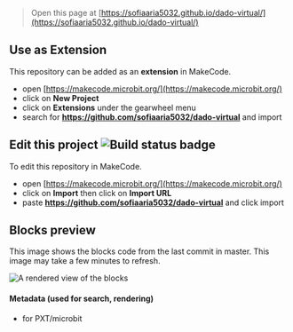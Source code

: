 
> Open this page at [https://sofiaaria5032.github.io/dado-virtual/](https://sofiaaria5032.github.io/dado-virtual/)

## Use as Extension

This repository can be added as an **extension** in MakeCode.

* open [https://makecode.microbit.org/](https://makecode.microbit.org/)
* click on **New Project**
* click on **Extensions** under the gearwheel menu
* search for **https://github.com/sofiaaria5032/dado-virtual** and import

## Edit this project ![Build status badge](https://github.com/sofiaaria5032/dado-virtual/workflows/MakeCode/badge.svg)

To edit this repository in MakeCode.

* open [https://makecode.microbit.org/](https://makecode.microbit.org/)
* click on **Import** then click on **Import URL**
* paste **https://github.com/sofiaaria5032/dado-virtual** and click import

## Blocks preview

This image shows the blocks code from the last commit in master.
This image may take a few minutes to refresh.

![A rendered view of the blocks](https://github.com/sofiaaria5032/dado-virtual/raw/master/.github/makecode/blocks.png)

#### Metadata (used for search, rendering)

* for PXT/microbit
<script src="https://makecode.com/gh-pages-embed.js"></script><script>makeCodeRender("{{ site.makecode.home_url }}", "{{ site.github.owner_name }}/{{ site.github.repository_name }}");</script>

